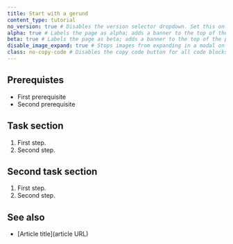```yaml
---
title: Start with a gerund
content_type: tutorial
no_version: true # Disables the version selector dropdown. Set this on pages that belong to doc sets without versions like /konnect/.
alpha: true # Labels the page as alpha; adds a banner to the top of the page.
beta: true # Labels the page as beta; adds a banner to the top of the page.
disable_image_expand: true # Stops images from expanding in a modal on click. Sets it for the entire page.
class: no-copy-code # Disables the copy code button for all code blocks on the page.
---
```


<!-- Add an introduction paragraph here. Good introductions explain who this tutorial is for and what this tutorial will help the user accomplish and learn. -->
<!-- Keep the conceptual information to a minimum; the user should be learning by doing. -->
<!-- See https://documentation.divio.com/tutorials/ for more info about how to write a tutorial -->
<!-- See the following examples of tutorial documentation:
* https://docs.konghq.com/gateway/latest/get-started/services-and-routes/
* https://docs.konghq.com/gateway/latest/migrate-ce-to-ke/
* https://docs.konghq.com/gateway/latest/kong-enterprise/analytics/influx-strategy/ 
-->
<!-- Remove these comments once you are done writing -->

## Prerequistes <!-- Optional -->

<!-- Write prerequisites as a bulleted list. Only list prerequisites if they are application level prerequisites. -->
<!-- If it isn't a "getting started" topic, we can assume our products are installed. -->
<!-- Don't prescribe Konnect or Gateway role permissions. -->

* First prerequisite
* Second prerequisite

## Task section <!-- Header optional if there's only one task section in the article -->

<!-- Title must be tasked-based and start with a gerund -->
<!-- Steps should break down the tasks the user will complete in sequential order -->

1. First step.
1. Second step.

## Second task section <!-- Optional -->

<!-- Add additional task sections as needed -->

1. First step.
1. Second step.

## See also <!-- Optional, but recommended -->

<!-- List of tutorials or other pages that a user can visit to extend their learning from this tutorial -->

* [Article title](article URL)
